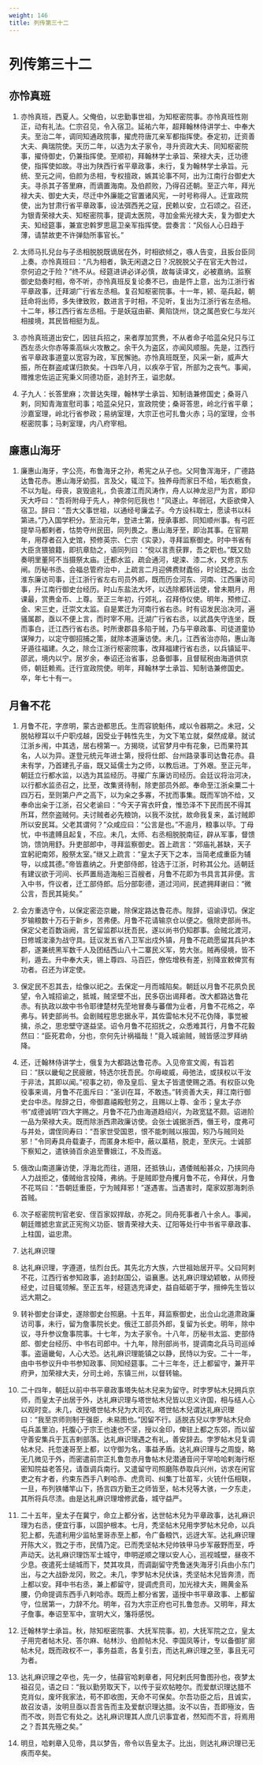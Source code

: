 ```yaml
---
weight: 146
title: 列传第三十二
---
```


# 列传第三十二

## 亦怜真班

1. <span id="列传第三十二-亦怜真班-1"></span>
亦怜真班，西夏人。父俺伯，以忠勤事世祖，为知枢密院事。亦怜真班性刚正，动有礼法。仁宗召见，令入宿卫。延祐六年，超拜翰林侍讲学士、中奉大夫。至治二年，调同知通政院事，擢虎符唐兀亲军都指挥使。泰定初，迁资善大夫、典瑞院使。天历二年，以选为太子家令，寻升资政大夫、同知枢密院事，擢侍御史，仍兼指挥使。至顺初，拜翰林学士承旨、荣禄大夫，迁功德使，指挥使如故。寻出为陕西行省平章政事，未行，复为翰林学士承旨。元统、至元之间，伯颜为丞相，专权擅政，嫉其论事不阿，出为江南行台御史大夫。寻杀其子答里麻，而谪置海南。及伯颜败，乃得召还朝。至正六年，拜光禄大夫、御史大夫，尽迁中外廉能之官置诸风宪，一时号称得人。迁宣政院使，出为甘肃行省平章政事，设法弭西羌之寇，民赖以安，立石颂之。召还，为银青荣禄大夫、知枢密院事，提调太医院，寻加金紫光禄大夫，复为御史大夫、知经筵事，兼宣忠斡罗思扈卫亲军指挥使。尝奏言：“风俗人心日趋于薄，请禁故吏不许弹劾所事官长。”

2. <span id="列传第三十二-亦怜真班-2"></span>
太师马扎兒台与子丞相脱脱既谪居在外，时相欲倾之，嗾人告变，且扳台臣同上奏。亦怜真班曰：“凡为相者，孰无闲退之日？况脱脱父子在官无大咎过，奈何迫之于险？”终不从。经筵进讲必详必慎，故每读译文，必被嘉纳。监察御史劾奏时相，帝不听，亦怜真班反复论奏不已，由是忤上意，出为江浙行省平章政事，迁拜湖广行省左丞相。复召知枢密院事。十一年，颍、亳兵起，朝廷命将出师，多失律致败，数进言于时相，不见听，复出为江浙行省左丞相。十二年，移江西行省左丞相。于是妖寇由蕲、黄陷饶州，饶之属邑安仁与龙兴相接境，其民皆相挺为乱。

3. <span id="列传第三十二-亦怜真班-3"></span>
亦怜真班道出安仁，因驻兵招之，来者厚加赏赉，不从者命子哈蓝朵兒只与江西左丞火你赤等乘高纵火攻散之。余干久为盗区，亦闻风顺服。先是，江西行省平章政事道童以宽容为政，军民懈驰。亦怜真班既至，风采一新，威声大振，所在群盗咸谋归款矣。十四年八月，以疾卒于官，所部为之丧气。事闻，赠推忠佐运正宪秉义同德功臣，追封齐王，谥忠献。

4. <span id="列传第三十二-亦怜真班-4"></span>
子九人：长答里麻；次普达失理，翰林学士承旨、知制诰兼修国史；桑哥八剌，同知青海宣慰司事；哈蓝朵兒只，宣政院使；桑哥答思，岭北行省平章；沙嘉室理，岭北行省参政；易纳室理，大宗正也可扎鲁火赤；马的室理，佥书枢密院事；马剌室理，内八府宰相。

## 廉惠山海牙

1. <span id="列传第三十二-廉惠山海牙-1"></span>
廉惠山海牙，字公亮，布鲁海牙之孙，希宪之从子也。父阿鲁浑海牙，广德路达鲁花赤。惠山海牙幼孤，言及父，辄泣下。独养母而家日不给，垢衣粝食，不以为耻。母丧，哀毁逾礼，负丧渡江而风涛作，舟人以神龙忌尸为言，即仰天大呼曰：“吾将附母于先人，神奈何厄我也！”风遂止。年弱冠，大臣欲俾入宿卫。辞曰：“吾大父事世祖，以通经号廉孟子。今方设科取士，愿读书以科第进。”乃入国学积分。至治元年，登进士第，授承事郎、同知顺州事。有弓匠提举马都剌者，怙势夺州民田，同列畏之。惠山海牙至，即治其事。在官期年，用荐者召入史馆，预修英宗、仁宗《实录》，寻拜监察御史。时中书省有大臣贪猥狼籍，即抗章劾之，语同列曰：“傥以言责获罪，吾之职也。”既又劾奏明里董阿不当摄祭太庙。迁都水监，疏会通河，堤滦、漆二水，又修京东闸。历秘书丞、会福总管府治中，上疏言二月迎佛费财蠹俗，时论韪之。出佥淮东廉访司事，迁江浙行省左右司员外郎，既而历佥河东、河南、江西廉访司事，升江南行御史台经历。时山东盐法大坏，以选除都转运使，曾未期月，用课最，赏赉金币、上尊。至正三年初，行郊礼，召拜侍仪使。明年，预修辽、金、宋三史，迁崇文太监。自是累迁为河南行省右丞。时有诏发民治决河，遍骚属郡，亟以不便上言，而时宰不用。迁湖广行省右丞，以武昌失守连坐，既而事白，迁江西行省右丞。时所隶郡县多陷于贼，乃与平章政事、司徒道童协谋殚力，以定守御招捕之策，就除本道廉访使。未几，江西省治亦陷，惠山海牙遁往福建。久之，除佥江浙行枢密院事，改拜福建行省右丞，以兵镇延平、邵武，境内以宁。居岁余，奉诏还治省事，总备御事，且督赋税由海道供京师，朝廷赖焉。迁行宣政院使。明年，拜翰林学士承旨、知制诰兼修国史。卒，年七十有一。

## 月鲁不花

1. <span id="列传第三十二-月鲁不花-1"></span>
月鲁不花，字彦明，蒙古逊都思氏。生而容貌魁伟，咸以令器期之。未冠，父脱帖穆耳以千户职戍越，因受业于韩性先生，为文下笔立就，粲然成章。就试江浙乡闱，中其选，居右榜第一。方揭晓，试官梦月中有花象，已而果符其名，人以为异。遂登元统元年进士第，授将仕郎、台州路录事司达鲁花赤。县未有学，乃首建孔子庙，既又延儒士为之师，以教后进。丁外艰。至正元年，朝廷立行都水监，以选为其监经历。寻擢广东廉访司经历。会廷议将治河决，以行都水监丞召之，比至，改集贤待制，除吏部员外郎。奉命至江浙籴粟二十四万石，至则第户产之高下，以为籴之多寡，不扰而事集。既而军饷不给，又奉命出籴于江浙，召父老谕曰：“今天子宵衣旰食，惟恐泽不下民而民不得其所耳，然奈盗贼何。夫讨贼者必先粮饷，以我不汝扰，故命我复来，盖讨贼即所以安民耳。父老其谓何？”众咸应曰：“公言是也。”不逾月，粮事以毕。丁母忧，中书遣赙且起复，不应。未几，太师、右丞相脱脱南征，辟从军事，督馈饷，馈饷用舒。升吏部郎中，寻拜监察御史。首上疏言：“郊庙礼甚缺，天子宜躬祀南郊，殷祭太室。”继又上疏言：“皇太子天下之本，当简老成重臣为辅导，以成其德。”帝皆嘉纳之。升吏部侍郎，铨选于江浙，时称其公允。适朝廷有建议欲于河间、长芦置局造海船三百艘者，月鲁不花即为书具言其非便。言入中书，忤议者，迁工部侍郎。后分部彰德，道过河间，民遮拥拜谢曰：“微公言，吾民其毙矣。”

2. <span id="列传第三十二-月鲁不花-2"></span>
会方重选守令，以保定密迩京畿，除保定路达鲁花赤。陛辞，诏谕谆切。保定岁输粮数十万石于新乡，苦弗便。月鲁不花请输京仓以便之。俄除吏部尚书。保定父老百数诣阙，言乞留监郡以抚吾民，遂以尚书仍知郡事。会贼北渡河，日修城浚濠为战守具。廷议发五省八卫军出戍外镇，月鲁不花疏愿留其兵护本郡，遂兼统黑军数千人及团结西山八十二寨民义军，势大张。贼再侵境，皆不利，遁去。升中奉大夫，锡上尊四、马百匹，僚佐增秩有差，别降宣敕俾赏有功者。召还为详定使。

3. <span id="列传第三十二-月鲁不花-3"></span>
保定民不忍其去，绘像以祀之。去保定一月而城陷矣。朝廷以月鲁不花夙负民望，令入城招谕之，抵城，贼坚壁不出，民多窃出谒拜者。改大都路达鲁花赤。有执政以故中书令耶律楚材先茔地冒奏与蕃僧为业者，月鲁不花格之，卒弗与。转吏部尚书。会剧贼程思忠据永平，其佐雷帖木兒不花伪降，事觉被擒，杀之，思忠壁守遂益坚。诏令月鲁不花招抚之，众悉难其行，月鲁不花毅然曰：“臣死君命，分也，奈何先计祸福哉！”竟入城谕贼，贼皆感泣罗拜纳降。

4. <span id="列传第三十二-月鲁不花-4"></span>
还，迁翰林侍讲学士，俄复为大都路达鲁花赤。入见帝宣文阁，有旨若曰：“朕以畿甸之民疲敝，特选尔抚吾民。尔毋峻威，毋弛法，或挟权以干汝于非法，其即以闻。”视事之初，帝及皇后、皇太子皆遣使赐之酒。有权臣以免役事来谒，月鲁不花面斥曰：“圣训在耳，不敢违。”转资善大夫，拜江南行御史台中丞。陛辞之日，帝御嘉禧殿慰劳之，且赐以上尊、金币；皇太子亦书“成德诚明”四大字赐之。月鲁不花乃由海道趋绍兴，为政宽猛不颇。诏进阶一品为荣禄大夫。既而除浙西肃政廉访使。会张士诚据浙西，僭王号，度弗可与并处，谓侄同寿曰：“吾家世受国恩，恨不能刺贼以报国，矧乃与贼同处邪！”令同寿具舟载妻子，而匿身木柜中，蔽以藁秸，脱走，至庆元。士诚部下察知之，遣铁骑百余追至曹娥江，不及而返。

5. <span id="列传第三十二-月鲁不花-5"></span>
俄改山南道廉访使，浮海北而往，道阻，还抵铁山，遇倭贼船甚众，乃挟同舟人力战拒之，倭贼绐言投降，弗纳。于是贼即登舟攫月鲁不花，令拜伏，月鲁不花骂曰：“吾朝廷重臣，宁为贼拜邪！”遂遇害。当遇害时，麾家奴那海刺杀首贼。

6. <span id="列传第三十二-月鲁不花-6"></span>
次子枢密院判官老安、侄百家奴捍敌，亦死之。同舟死事者八十余人。事闻，朝廷赠摅忠宣武正宪徇义功臣、银青荣禄大夫、辽阳等处行中书省平章政事、上柱国，谥忠肃。

7. <span id="列传第三十二-月鲁不花-7"></span>
达礼麻识理

8. <span id="列传第三十二-月鲁不花-8"></span>
达礼麻识理，字遵道，怯烈台氏。其先北方大族，六世祖始居开平。父曰阿剌不花，江西行省参知政事，追封赵国公，谥襄惠。达礼麻识理幼颖敏，从师授经史，过目辄领解。至正五年，经筵选充译史，益自砥砺于学，搢绅先生皆以远大期之。

9. <span id="列传第三十二-月鲁不花-9"></span>
转补御史台译史，遂除御史台照磨。十五年，拜监察御史，出佥山北道肃政廉访司事，未行，留为詹事院长史。俄迁工部员外郎，复留为长史。明年，除中议，寻升参议詹事院事。十七年，为太子家令。十八年，历秘书太监、吏部侍郎、御史台经历、中书右司郎中。十九年，除刑部尚书，提调南北兵马司巡绰事。盗逼畿甸，人心大恐。达礼麻识理能镇之以静，民恃以为安。二十一年，由中书参议升中书参知政事、同知经筵事。二十三年冬，迁上都留守，兼开平府尹，加荣禄大夫，分司土岭，东镇三州，以督转输。

10. <span id="列传第三十二-月鲁不花-10"></span>
二十四年，朝廷以前中书平章政事塔失帖木兒来为留守。时孛罗帖木兒拥兵京师，而皇太子出居于外，达礼麻识理与塔世帖木兒皆以忠义许国，相与结人心以观时变。未几，改授塔世帖木兒为大司农。塔世帖木兒谓达礼麻识理曰：“我至京师则制于强臣，未易图也。”因留不行。适脱吉兒以孛罗帖木兒命屯兵盖里泊，托腹心于宗王也速也不坚，授以金印，俾驻上都之东郊，而以留守善安集兵于瓦吉剌部落。达礼麻识理遇之有礼，善安辞去。孛罗帖木兒复调帖木兒、托忽速哥至上都，以守御为名，事益矛盾。达礼麻识理与之周旋，略无几微见于外，而密遣前宗正扎鲁忽赤月鲁帖木兒潜通音问于罕哈哈剌海行枢密知院益老答兒，请亟调兵南行。又遣留守司照磨陈恭取兵兴州，访求在闲官吏之有才者，约束东西手八剌哈赤、虎贲司、纠集丁壮苗军，火铳什伍相联，一旦，布列铁幡竿山下，扬言四方勤王之师皆至，帖木兒等大骇，一夕东走，其所将兵尽溃。由是达礼麻识理增修武备，城守益严。

11. <span id="列传第三十二-月鲁不花-11"></span>
二十五年，皇太子在冀宁，命立上都分省，达世帖木兒为平章政事，达礼麻识理为右丞，便宜行事，以固护根本。七月，秃坚帖木兒用孛罗帖木兒命，以兵犯上都，先遣利用少监帖里哥赤至上都，令广备粮饩，远迓大军。达礼麻识理开陈大义，戮之于市，民情乃定。已而秃坚帖木兒帅铁甲马步军蔽野而至，呼声动天。达礼麻识理饬军士城守，申明逆顺之理以安人心，巡视城壁，昼夜不少息。夜遣死士缒城而下，焚其攻具，而调副留守秃鲁迷失海牙引兵由小东门出，与之大战卧龙冈，败之。未几，孛罗帖木兒伏诛，秃坚帖木兒皆奔溃，而上都以安。拜中书右丞，兼上都留守，提调虎贲司，加光禄大夫，赐黄金系腰，仍命提调东西手八剌哈赤。既而上都分省罢，遥授中书平章政事、上都留守，位居第一，力辞不允。明年，召为大宗正府也可扎鲁忽赤。又明年，拜太子詹事。奉诏至军中，宣明大义，籓将感悦。

12. <span id="列传第三十二-月鲁不花-12"></span>
迁翰林学士承旨。秋，除知枢密院事、大抚军院事。初，大抚军院之立，皇太子用完者帖木兒、答尔麻、帖林沙、伯颜帖木兒、李国凤等计，专以备御扩廓帖木兒，既而政权不一，事务益乖，各复引去，而达礼麻识理之至，事且无可为者。

13. <span id="列传第三十二-月鲁不花-13"></span>
达礼麻识理之卒也，先一夕，怯薛官哈剌章者，阿兒剌氏阿鲁图孙也，夜梦太祖召见，语之曰：“我以勤劳取天下，以传于妥欢帖睦尔。而爱猷识理达腊不克肖似，废坏我家法，苟不即收图，天命不可保矣。尔吾功臣之后，且诚实，故召汝语，汝明旦亟以吾言告而主及爱猷识理达腊。汝不以告，吾即殛汝，告而不改，则吾它有处之。达礼麻识理其人庶几识事宜者，然知而不言，将焉用之？吾其先殛之矣。”

14. <span id="列传第三十二-月鲁不花-14"></span>
明旦，哈剌章入见帝，具以梦告，帝令以告皇太子。比出，则达礼麻识理已无疾而卒矣。
